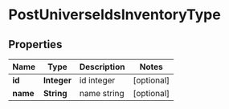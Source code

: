 
# PostUniverseIdsInventoryType

## Properties
Name | Type | Description | Notes
------------ | ------------- | ------------- | -------------
**id** | **Integer** | id integer |  [optional]
**name** | **String** | name string |  [optional]




